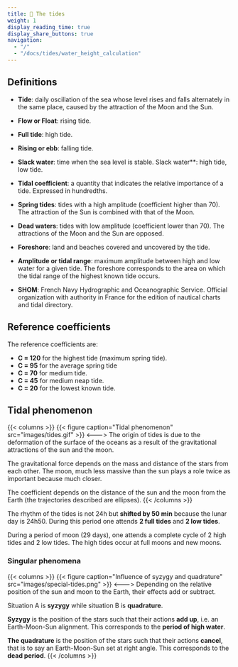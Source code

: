 ```yaml
---
title: 🌊 The tides
weight: 1
display_reading_time: true
display_share_buttons: true
navigation:
  - "/"
  - "/docs/tides/water_height_calculation"
---
```

## Definitions

* **Tide**: daily oscillation of the sea whose level rises and falls alternately in the same place, caused by the attraction of the Moon and the Sun.

* **Flow or Float**: rising tide.

* **Full tide**: high tide.

* **Rising or ebb**: falling tide.

* **Slack water**: time when the sea level is stable. Slack water**: high tide, low tide.

* **Tidal coefficient**: a quantity that indicates the relative importance of a tide. Expressed in hundredths.

* **Spring tides**: tides with a high amplitude (coefficient higher than 70). The attraction of the Sun is combined with that of the Moon.

* **Dead waters**: tides with low amplitude (coefficient lower than 70). The attractions of the Moon and the Sun are opposed.

* **Foreshore**: land and beaches covered and uncovered by the tide.

* **Amplitude or tidal range**: maximum amplitude between high and low water for a given tide. The foreshore corresponds to the area on which the tidal range of the highest known tide occurs.

* **SHOM**: French Navy Hydrographic and Oceanographic Service. Official organization with authority in France for the edition of nautical charts and tidal directory.

## Reference coefficients
The reference coefficients are:

* **C = 120** for the highest tide (maximum spring tide).
* **C = 95** for the average spring tide
* **C = 70** for medium tide.
* **C = 45** for medium neap tide.
* **C = 20** for the lowest known tide.

## Tidal phenomenon

{{< columns >}}
{{< figure caption="Tidal phenomenon" src="images/tides.gif" >}}
<--->
The origin of tides is due to the deformation of the surface of the oceans as a result of the gravitational attractions of the sun and the moon.

The gravitational force depends on the mass and distance of the stars from each other. The moon, much less massive than the sun plays a role twice as important because much closer.

The coefficient depends on the distance of the sun and the moon from the Earth (the trajectories described are ellipses).
{{< /columns >}}

The rhythm of the tides is not 24h but **shifted by 50 min** because the lunar day is 24h50. During this period one attends **2 full tides** and **2 low tides**.

During a period of moon (29 days), one attends a complete cycle of 2 high tides and 2 low tides. The high tides occur at full moons and new moons.

### Singular phenomena
{{< columns >}}
{{< figure caption="Influence of syzygy and quadrature" src="images/special-tides.png" >}}
<--->
Depending on the relative position of the sun and moon to the Earth, their effects add or subtract.

Situation A is **syzygy** while situation B is **quadrature**.

**Syzygy** is the position of the stars such that their actions **add up**, i.e. an Earth-Moon-Sun alignment. This corresponds to the **period of high water**.

**The quadrature** is the position of the stars such that their actions **cancel**, that is to say an Earth-Moon-Sun set at right angle. This corresponds to the **dead period**.
{{< /columns >}}